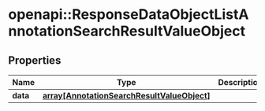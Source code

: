 # openapi::ResponseDataObjectListAnnotationSearchResultValueObject


## Properties
Name | Type | Description | Notes
------------ | ------------- | ------------- | -------------
**data** | [**array[AnnotationSearchResultValueObject]**](AnnotationSearchResultValueObject.md) |  | [optional] 


